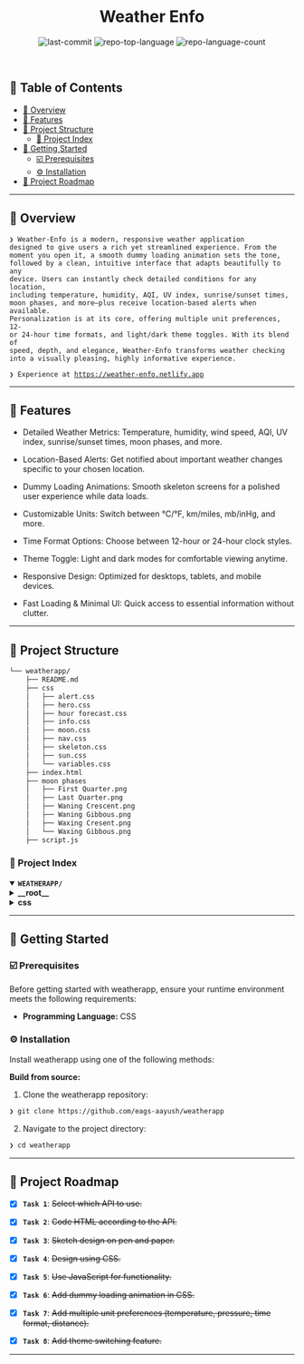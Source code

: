 <p align="center"><h1 align="center">Weather Enfo</h1></p>

<p align="center">
	<img src="https://img.shields.io/github/last-commit/eags-aayush/weatherapp?style=default&logo=git&logoColor=white&color=0080ff" alt="last-commit">
	<img src="https://img.shields.io/github/languages/top/eags-aayush/weatherapp?style=default&color=0080ff" alt="repo-top-language">
	<img src="https://img.shields.io/github/languages/count/eags-aayush/weatherapp?style=default&color=0080ff" alt="repo-language-count">
</p>
<p align="center"><!-- default option, no dependency badges. -->
</p>
<p align="center">
	<!-- default option, no dependency badges. -->
</p>
<br>

## 🔗 Table of Contents

- [📍 Overview](#-overview)
- [👾 Features](#-features)
- [📁 Project Structure](#-project-structure)
  - [📂 Project Index](#-project-index)
- [🚀 Getting Started](#-getting-started)
  - [☑️ Prerequisites](#-prerequisites)
  - [⚙️ Installation](#-installation)
- [📌 Project Roadmap](#-project-roadmap)

---

## 📍 Overview

<code>❯ Weather-Enfo is a modern, responsive weather application designed to give users a rich yet streamlined experience. From the moment you open it, a smooth dummy loading animation sets the tone, followed by a clean, intuitive interface that adapts beautifully to any device. Users can instantly check detailed conditions for any location, including temperature, humidity, AQI, UV index, sunrise/sunset times, moon phases, and more—plus receive location-based alerts when available. Personalization is at its core, offering multiple unit preferences, 12- or 24-hour time formats, and light/dark theme toggles. With its blend of speed, depth, and elegance, Weather-Enfo transforms weather checking into a visually pleasing, highly informative experience.</code>

<code>❯ Experience at <a>https://weather-enfo.netlify.app</a></code>

---

## 👾 Features

- Detailed Weather Metrics: Temperature, humidity, wind speed, AQI, UV index, sunrise/sunset times, moon phases, and more.

- Location-Based Alerts: Get notified about important weather changes specific to your chosen location.

- Dummy Loading Animations: Smooth skeleton screens for a polished user experience while data loads.

- Customizable Units: Switch between °C/°F, km/miles, mb/inHg, and more.

- Time Format Options: Choose between 12-hour or 24-hour clock styles.

- Theme Toggle: Light and dark modes for comfortable viewing anytime.

- Responsive Design: Optimized for desktops, tablets, and mobile devices.

- Fast Loading & Minimal UI: Quick access to essential information without clutter.

---

## 📁 Project Structure

```sh
└── weatherapp/
    ├── README.md
    ├── css
    │   ├── alert.css
    │   ├── hero.css
    │   ├── hour forecast.css
    │   ├── info.css
    │   ├── moon.css
    │   ├── nav.css
    │   ├── skeleton.css
    │   ├── sun.css
    │   └── variables.css
    ├── index.html
    ├── moon phases
    │   ├── First Quarter.png
    │   ├── Last Quarter.png
    │   ├── Waning Crescent.png
    │   ├── Waning Gibbous.png
    │   ├── Waxing Cresent.png
    │   └── Waxing Gibbous.png
    ├── script.js
```


### 📂 Project Index
<details open>
	<summary><b><code>WEATHERAPP/</code></b></summary>
	<details> <!-- __root__ Submodule -->
		<summary><b>__root__</b></summary>
		<blockquote>
			<table>
			<tr>
				<td><b><a href='https://github.com/eags-aayush/weatherapp/blob/master/script.js'>script.js</a></b></td>
				<td><code>❯ REPLACE-ME</code></td>
			</tr>
			<tr>
				<td><b><a href='https://github.com/eags-aayush/weatherapp/blob/master/index.html'>index.html</a></b></td>
				<td><code>❯ REPLACE-ME</code></td>
			</tr>
			</table>
		</blockquote>
	</details>
	<details> <!-- css Submodule -->
		<summary><b>css</b></summary>
		<blockquote>
			<table>
			<tr>
				<td><b><a href='https://github.com/eags-aayush/weatherapp/blob/master/css/hour forecast.css'>hour forecast.css</a></b></td>
				<td><code>❯ REPLACE-ME</code></td>
			</tr>
			<tr>
				<td><b><a href='https://github.com/eags-aayush/weatherapp/blob/master/css/variables.css'>variables.css</a></b></td>
				<td><code>❯ REPLACE-ME</code></td>
			</tr>
			<tr>
				<td><b><a href='https://github.com/eags-aayush/weatherapp/blob/master/css/skeleton.css'>skeleton.css</a></b></td>
				<td><code>❯ REPLACE-ME</code></td>
			</tr>
			<tr>
				<td><b><a href='https://github.com/eags-aayush/weatherapp/blob/master/css/moon.css'>moon.css</a></b></td>
				<td><code>❯ REPLACE-ME</code></td>
			</tr>
			<tr>
				<td><b><a href='https://github.com/eags-aayush/weatherapp/blob/master/css/alert.css'>alert.css</a></b></td>
				<td><code>❯ REPLACE-ME</code></td>
			</tr>
			<tr>
				<td><b><a href='https://github.com/eags-aayush/weatherapp/blob/master/css/info.css'>info.css</a></b></td>
				<td><code>❯ REPLACE-ME</code></td>
			</tr>
			<tr>
				<td><b><a href='https://github.com/eags-aayush/weatherapp/blob/master/css/hero.css'>hero.css</a></b></td>
				<td><code>❯ REPLACE-ME</code></td>
			</tr>
			<tr>
				<td><b><a href='https://github.com/eags-aayush/weatherapp/blob/master/css/nav.css'>nav.css</a></b></td>
				<td><code>❯ REPLACE-ME</code></td>
			</tr>
			<tr>
				<td><b><a href='https://github.com/eags-aayush/weatherapp/blob/master/css/sun.css'>sun.css</a></b></td>
				<td><code>❯ REPLACE-ME</code></td>
			</tr>
			</table>
		</blockquote>
	</details>
</details>

---
## 🚀 Getting Started

### ☑️ Prerequisites

Before getting started with weatherapp, ensure your runtime environment meets the following requirements:

- **Programming Language:** CSS


### ⚙️ Installation

Install weatherapp using one of the following methods:

**Build from source:**

1. Clone the weatherapp repository:
```sh
❯ git clone https://github.com/eags-aayush/weatherapp
```

2. Navigate to the project directory:
```sh
❯ cd weatherapp
```
---

## 📌 Project Roadmap

- [X] **`Task 1`**: <strike>Select which API to use.</strike>  
- [X] **`Task 2`**: <strike>Code HTML according to the API.</strike>  
- [X] **`Task 3`**: <strike>Sketch design on pen and paper.</strike>  
- [X] **`Task 4`**: <strike>Design using CSS.</strike>  
- [X] **`Task 5`**: <strike>Use JavaScript for functionality.</strike>  
- [X] **`Task 6`**: <strike>Add dummy loading animation in CSS.</strike>  
- [X] **`Task 7`**: <strike>Add multiple unit preferences (temperature, pressure, time format, distance).</strike>  
- [X] **`Task 8`**: <strike>Add theme switching feature.</strike>  


---

